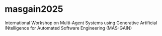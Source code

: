 # masgain2025
International Workshop on Multi-Agent Systems using Generative Artificial INtelligence for Automated Software Engineering (MAS-GAIN)
